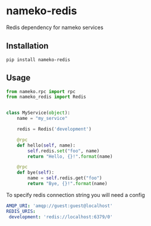 # nameko-redis
Redis dependency for nameko services

## Installation
```
pip install nameko-redis
```

## Usage
```python
from nameko.rpc import rpc
from nameko_redis import Redis


class MyService(object):
    name = "my_service"

    redis = Redis('development')

    @rpc
    def hello(self, name):
        self.redis.set("foo", name)
        return "Hello, {}!".format(name)

    @rpc
    def bye(self):
        name = self.redis.get("foo")
        return "Bye, {}!".format(name)
```
To specify redis connection string you will need a config
```yaml
AMQP_URI: 'amqp://guest:guest@localhost'
REDIS_URIS:
 development: 'redis://localhost:6379/0'
```
